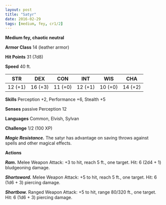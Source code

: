 ```yaml
---
layout: post
title: "Satyr"
date: 2016-02-29
tags: [medium, fey, cr1/2]
---
```


**Medium fey, chaotic neutral**

**Armor Class** 14 (leather armor)

**Hit Points** 31 (7d8)

**Speed** 40 ft.

|   STR   |   DEX   |   CON   |   INT   |   WIS   |   CHA   |
|:-----:|:-----:|:-----:|:-----:|:-----:|:-----:|
| 12 (+1) | 16 (+3) | 11 (+0) | 12 (+1) | 10 (+0) | 14 (+2) |

**Skills** Perception +2, Performance +6, Stealth +5 

**Senses** passive Perception 12 

**Languages** Common, Elvish, Sylvan 

**Challenge** 1/2 (100 XP)

***Magic Resistance.*** The satyr has advantage on saving throws against spells and other magical effects. 

**Actions**

***Ram.*** Melee Weapon Attack: +3 to hit, reach 5 ft., one target. Hit: 6 (2d4 + 1) bludgeoning damage. 

***Shortsword.*** Melee Weapon Attack: +5 to hit, reach 5 ft., one target. Hit: 6 (1d6 + 3) piercing damage. 

***Shortbow.*** Ranged Weapon Attack: +5 to hit, range 80/320 ft., one target. Hit: 6 (1d6 + 3) piercing damage.
